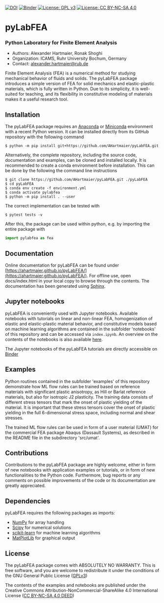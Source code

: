 [![DOI](https://zenodo.org/badge/245484086.svg)](https://zenodo.org/badge/latestdoi/245484086) 
[![Binder](https://mybinder.org/badge_logo.svg)](https://mybinder.org/v2/gh/AHartmaier/pyLabFEA.git/master)
[![License: GPL v3](https://img.shields.io/badge/License-GPLv3-blue.svg)](https://www.gnu.org/licenses/gpl-3.0)
[![License: CC BY-NC-SA 4.0](https://licensebuttons.net/l/by-nc-sa/4.0/80x15.png)](https://creativecommons.org/licenses/by-nc-sa/4.0/)

# pyLabFEA

### Python Laboratory for Finite Element Analysis

  - Authors: Alexander Hartmaier, Ronak Shoghi
  - Organization: ICAMS, Ruhr University Bochum, Germany
  - Contact: <alexander.hartmaier@rub.de>

Finite Element Analysis (FEA) is a numerical method for studying
mechanical behavior of fluids and solids. The pyLabFEA package
introduces a simple version of FEA for solid mechanics and
elastic-plastic materials, which is fully written in Python. Due to
its simplicity, it is well-suited for teaching, and its flexibility in
constitutive modeling of materials makes it a useful research tool.

## Installation

The pyLabFEA package requires an [Anaconda](https://www.anaconda.com/products/individual) or [Miniconda](https://docs.conda.io/en/latest/miniconda.html) environment with a recent Python version. It can be installed directly from its GitHub repository with the following command

```
$ python -m pip install git+https://github.com/AHartmaier/pyLabFEA.git
```

Alternatively, the complete repository, including the source code, documentation and examples, can be cloned and installed locally. It is recommended to create a conda environment before installation. This can be done by the following the command line instructions

```
$ git clone https://github.com/AHartmaier/pyLabFEA.git ./pyLabFEA
$ cd pyLabFEA
$ conda env create -f environment.yml
$ conda activate pylabfea
$ python -m pip install . --user
```

The correct implementation can be tested with

```
$ pytest tests -v
```

After this, the package can be used within python, e.g. by importing the entire package with

```python
import pylabfea as fea
```


## Documentation

Online documentation for pyLabFEA can be found under [https://ahartmaier.github.io/pyLabFEA/](https://ahartmaier.github.io/pyLabFEA/).
For offline use, open docs/index.html in your local copy to browse through the contents.
The documentation has been generated using [Sphinx](http://www.sphinx-doc.org/en/master/).

## Jupyter notebooks

pyLabFEA is conveniently used with Jupyter notebooks. 
Available notebooks with tutorials on linear and non-linear FEA, homogenization of elastic and
elastic-plastic material behavior, and constitutive models based on
machine learning algorithms are contained in the subfolder 'notebooks' of this repository and can be accessed via `index.ipynb`. An
overview on the contents of the notebooks is also available [here](https://ahartmaier.github.io/pyLabFEA/examples.html).

The Jupyter notebooks of the pyLabFEA tutorials are directly accessible on [Binder](https://mybinder.org/v2/gh/AHartmaier/pyLabFEA.git/master)

## Examples

Python routines contained in the subfolder 'examples' of this repository demonstrate how ML flow rules can be trained based on reference materials with significant plastic anisotropy, as Hill or Barlat reference materials, but also for isotropic J2 plasticity. The training data consists of different stress tensors that mark the onset of plastic yielding of the material. It is important that these stress tensors cover the onset of plastic yielding in the full 6-dimensional stress space, including normal and shear stresses. 

The trained ML flow rules can be used in form of a user material (UMAT) for the commercial FEA package Abaqus (Dassault Systems), as described in the README file in the subdirectory 'src/umat'.

## Contributions

Contributions to the pyLabFEA package are highly welcome, either in form of new 
notebooks with application examples or tutorials, or in form of new functionalities 
to the Python code. Furthermore, bug reports or any comments on possible improvements of 
the code or its documentation are greatly appreciated.

## Dependencies

pyLabFEA requires the following packages as imports:

 - [NumPy](http://numpy.scipy.org) for array handling
 - [Scipy](https://www.scipy.org/) for numerical solutions
 - [scikit-learn](https://scikit-learn.org/stable/) for machine learning algorithms
 - [MatPlotLib](https://matplotlib.org/) for graphical output



## License

The pyLabFEA package comes with ABSOLUTELY NO WARRANTY. This is free
software, and you are welcome to redistribute it under the conditions of
the GNU General Public License
([GPLv3](http://www.fsf.org/licensing/licenses/gpl.html))

The contents of the examples and notebooks are published under the 
Creative Commons Attribution-NonCommercial-ShareAlike 4.0 International License
([CC BY-NC-SA 4.0 DEED](http://creativecommons.org/licenses/by-nc-sa/4.0/))
